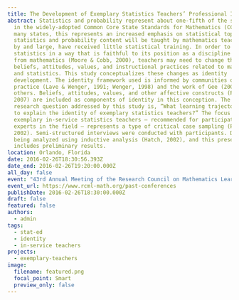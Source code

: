 ```yaml
---
title: The Development of Exemplary Statistics Teachers’ Professional Identities
abstract: Statistics and probability represent about one-fifth of the standards
  in the widely-adopted Common Core State Standards for Mathematics (CCSSM). For
  many states, this represents an increased emphasis on statistical topics. This
  statistics and probability content will be taught by mathematics teachers who,
  by and large, have received little statistical training. In order to teach
  statistics in a way that is faithful to its position as a discipline distinct
  from mathematics (Moore & Cobb, 2000), teachers may need to change their
  beliefs, attitudes, values, and instructional practices related to mathematics
  and statistics. This study conceptualizes these changes as identity
  development. The identity framework used is informed by communities of
  practice (Lave & Wenger, 1991; Wenger, 1998) and the work of Gee (2000), among
  others. Beliefs, attitudes, values, and other affective constructs (Philipp,
  2007) are included as components of identity in this conception. The primary
  research question addressed by this study is, ”What learning trajectories help
  to explain the identity of exemplary statistics teachers?” The focus on
  exemplary in-service statistics teachers – recommended for participation by
  experts in the field – represents a type of critical case sampling (Patton,
  2002). Semi-structured interviews were conducted with participants. Data are
  being analyzed using inductive analysis (Hatch, 2002), and this presentation
  includes preliminary results.
location: Orlando, Florida
date: 2016-02-26T18:30:56.393Z
date_end: 2016-02-26T19:20:00.000Z
all_day: false
event: "43rd Annual Meeting of the Research Council on Mathematics Learning "
event_url: https://www.rcml-math.org/past-conferences
publishDate: 2016-02-26T18:30:00.000Z
draft: false
featured: false
authors:
  - admin
tags:
  - stat-ed
  - identity
  - in-service teachers
projects:
  - exemplary-teachers
image:
  filename: featured.png
  focal_point: Smart
  preview_only: false
---
```

